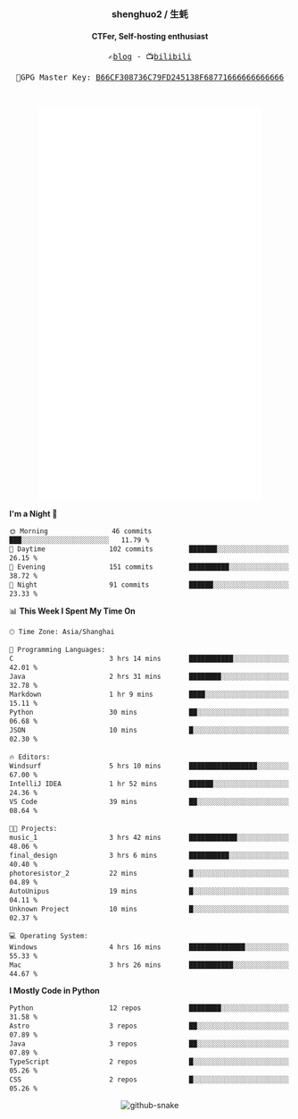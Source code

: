 <h3 align="center"> shenghuo2 / 生蚝 </h3>
<h4 align="center" >CTFer, Self-hosting enthusiast</h3>


<p align="center">
  <samp>
    ✍️<a href="https://blog.shenghuo2.top/">blog</a> -
    📺<a href="https://space.bilibili.com/85894935">bilibili</a>
  </samp>
</p>
<p align="center">
  <samp>
     🔐GPG Master Key: <a align="center" href="https://github.com/shenghuo2.gpg">B66CF308736C79FD245138F68771666666666666</a>
  </samp>
</p>
<br>
<p align="center">
  <a href="https://github.com/shenghuo2">
    <img width="400" align="top" src="https://github.com/shenghuo2/shenghuo2/blob/main/metrics.left.svg" />
  </a>
  <a href="https://github.com/shenghuo2">
    <img width="400" align="top" src="https://github.com/shenghuo2/shenghuo2/blob/main/metrics.right.svg" />
  </a>
</p>


<!--START_SECTION:waka-->
**I'm a Night 🦉** 

```text
🌞 Morning                46 commits          ███░░░░░░░░░░░░░░░░░░░░░░   11.79 % 
🌆 Daytime                102 commits         ███████░░░░░░░░░░░░░░░░░░   26.15 % 
🌃 Evening                151 commits         ██████████░░░░░░░░░░░░░░░   38.72 % 
🌙 Night                  91 commits          ██████░░░░░░░░░░░░░░░░░░░   23.33 % 
```


📊 **This Week I Spent My Time On** 

```text
🕑︎ Time Zone: Asia/Shanghai

💬 Programming Languages: 
C                        3 hrs 14 mins       ███████████░░░░░░░░░░░░░░   42.01 % 
Java                     2 hrs 31 mins       ████████░░░░░░░░░░░░░░░░░   32.78 % 
Markdown                 1 hr 9 mins         ████░░░░░░░░░░░░░░░░░░░░░   15.11 % 
Python                   30 mins             ██░░░░░░░░░░░░░░░░░░░░░░░   06.68 % 
JSON                     10 mins             █░░░░░░░░░░░░░░░░░░░░░░░░   02.30 % 

🔥 Editors: 
Windsurf                 5 hrs 10 mins       █████████████████░░░░░░░░   67.00 % 
IntelliJ IDEA            1 hr 52 mins        ██████░░░░░░░░░░░░░░░░░░░   24.36 % 
VS Code                  39 mins             ██░░░░░░░░░░░░░░░░░░░░░░░   08.64 % 

🐱‍💻 Projects: 
music_1                  3 hrs 42 mins       ████████████░░░░░░░░░░░░░   48.06 % 
final_design             3 hrs 6 mins        ██████████░░░░░░░░░░░░░░░   40.40 % 
photoresistor_2          22 mins             █░░░░░░░░░░░░░░░░░░░░░░░░   04.89 % 
AutoUnipus               19 mins             █░░░░░░░░░░░░░░░░░░░░░░░░   04.11 % 
Unknown Project          10 mins             █░░░░░░░░░░░░░░░░░░░░░░░░   02.37 % 

💻 Operating System: 
Windows                  4 hrs 16 mins       ██████████████░░░░░░░░░░░   55.33 % 
Mac                      3 hrs 26 mins       ███████████░░░░░░░░░░░░░░   44.67 % 
```

**I Mostly Code in Python** 

```text
Python                   12 repos            ████████░░░░░░░░░░░░░░░░░   31.58 % 
Astro                    3 repos             ██░░░░░░░░░░░░░░░░░░░░░░░   07.89 % 
Java                     3 repos             ██░░░░░░░░░░░░░░░░░░░░░░░   07.89 % 
TypeScript               2 repos             █░░░░░░░░░░░░░░░░░░░░░░░░   05.26 % 
CSS                      2 repos             █░░░░░░░░░░░░░░░░░░░░░░░░   05.26 % 
```




<!--END_SECTION:waka-->


<div align="center">
  <picture>
    <source media="(prefers-color-scheme: dark)" srcset="https://gist.githubusercontent.com/shenghuo2/bfce20b14ab0484cef03bae6e60e0b3a/raw/github-snake-dark.svg" />
    <source media="(prefers-color-scheme: light)" srcset="https://gist.githubusercontent.com/shenghuo2/bfce20b14ab0484cef03bae6e60e0b3a/raw/github-snake.svg" />
    <img alt="github-snake" src="https://gist.githubusercontent.com/shenghuo2/bfce20b14ab0484cef03bae6e60e0b3a/raw/github-snake.svg" />
  </picture>
</div>

<!--
**shenghuo2/shenghuo2** is a ✨ _special_ ✨ repository because its `README.md` (this file) appears on your GitHub profile.

Here are some ideas to get you started:

- 🔭 I’m currently working on ...
- 🌱 I’m currently learning ...
- 👯 I’m looking to collaborate on ...
- 🤔 I’m looking for help with ...
- 💬 Ask me about ...
- 📫 How to reach me: ...
- 😄 Pronouns: ...
- ⚡ Fun fact: ...
-->
